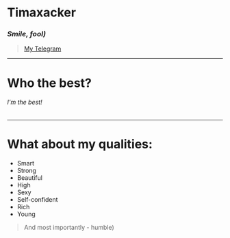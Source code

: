 # Timaxacker
### _Smile, fool)_ 
> [My Telegram](https://t.me/Timahacker)
-----------
# Who the best?
###### I'm the best!
-----------
# What about my qualities:
- Smart
- Strong
- Beautiful
- High
- Sexy
- Self-confident
- Rich
- Young
> And most importantly - humble)
